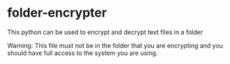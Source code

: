 # folder-encrypter
This python can be used to encrypt and decrypt text files in a folder


Warning: This file must not be in the folder that you are encrypting and you should have full access to the system you are using.
